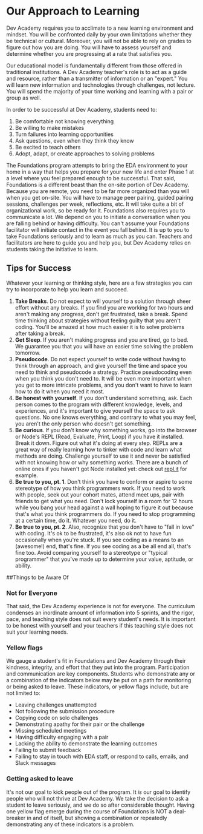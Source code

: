 # Our Approach to Learning
Dev Academy requires you to acclimate to a new learning environment and mindset. You will be confronted daily by your own limitations whether they be technical or cultural. Moreover, you will not be able to rely on grades to figure out how you are doing. You will have to assess yourself and determine whether you are progressing at a rate that satisfies you.

Our educational model is fundamentally different from those offered in traditional institutions. A Dev Academy teacher's role is to act as a guide and resource, rather than a transmitter of information or an "expert." You will learn new information and technologies through challenges, not lecture. You will spend the majority of your time working and learning with a pair or group as well.

In order to be successful at Dev Academy, students need to:

1. Be comfortable not knowing everything
2. Be willing to make mistakes
3. Turn failures into learning opportunities
4. Ask questions, even when they think they know
5. Be excited to teach others
5. Adopt, adapt, or create approaches to solving problems

The Foundations program attempts to bring the EDA environment to your home in a way that helps you prepare for your new life and enter Phase 1 at a level where you feel prepared enough to be successful. That said, Foundations is a different beast than the on-site portion of Dev Academy. Because you are remote, you need to be far more organized than you will when you get on-site. You will have to manage peer pairing, guided pairing sessions, challenges per week, reflections, etc. It will take quite a bit of organizational work, so be ready for it. Foundations also requires you to communicate a lot. We depend on you to initiate a conversation when you are falling behind or having difficulty. You can't assume your Foundations facilitator will initiate contact in the event you fall behind. It is up to you to take Foundations seriously and to learn as much as you can. Teachers and facilitators are here to guide you and help you, but Dev Academy relies on students taking the initiative to learn.

## Tips for Success
Whatever your learning or thinking style, here are a few strategies you can try to incorporate to help you learn and succeed.

1. **Take Breaks**. Do not expect to will yourself to a solution through sheer effort without any breaks. If you find you are working for two hours and aren't making any progress, don't get frustrated, take a break. Spend time thinking about strategies without feeling guilty that you aren't coding. You'll be amazed at how much easier it is to solve problems after taking a break.
2. **Get Sleep**. If you aren't making progress and you are tired, go to bed. We guarantee you that you will have an easier time solving the problem tomorrow.
3. **Pseudocode**. Do not expect yourself to write code without having to think through an approach, and give yourself the time and space you need to think and pseudocode a strategy. Practice pseudocoding even when you think you don't need to. It will be even more important when you get to more intricate problems, and you don't want to have to learn how to do it when you need it most.
4. **Be honest with yourself**. If you don't understand something, ask. Each person comes to the program with different knowledge, levels, and experiences, and it's important to give yourself the space to ask questions. No one knows everything, and contrary to what you may feel, you aren't the only person who doesn't get something.
5. **Be curious**. If you don't know why something works, go into the browser or Node's REPL (Read, Evaluate, Print, Loop) if you have it installed. Break it down. Figure out what it's doing at every step. REPLs are a great way of really learning how to tinker with code and learn what methods are doing. Challenge yourself to use it and never be satisfied with not knowing how or why something works. There are a bunch of online ones if you haven't got Node installed yet: check out [repl.it](https://repl.it/languages/javascript) for example.
6. **Be true to you, pt. 1**. Don't think you have to conform or aspire to some stereotype of how you think programmers work. If you need to work with people, seek out your cohort mates, attend meet ups, pair with friends to get what you need. Don't lock yourself in a room for 12 hours while you bang your head against a wall hoping to figure it out because that's what you think programmers do. If you need to stop programming at a certain time, do it. Whatever you need, do it.
7. **Be true to you, pt. 2**. Also, recognize that you don't have to "fall in love" with coding. It's ok to be frustrated, it's also ok not to have fun occasionally when you're stuck. If you see coding as a means to an (awesome!) end, that's fine. If you see coding as a be all end all, that's fine too. Avoid comparing yourself to a stereotype or "typical programmer" that you've made up to determine your value, aptitude, or ability.

##Things to be Aware Of

### Not for Everyone
That said, the Dev Academy experience is not for everyone. The curriculum condenses an inordinate amount of information into 5 sprints, and the rigor, pace, and teaching style does not suit every student's needs. It is important to be honest with yourself and your teachers if this teaching style does not suit your learning needs.

### Yellow flags
We gauge a student's fit in Foundations and Dev Academy through their kindness, integrity, and effort that they put into the program. Participation and communication are key components. Students who demonstrate any or a combination of the indicators below may be put on a path for monitoring or being asked to leave. These indicators, or yellow flags include, but are not limited to:

- Leaving challenges unattempted
- Not following the submission procedure
- Copying code on solo challenges
- Demonstrating apathy for their pair or the challenge
- Missing scheduled meetings
- Having difficulty engaging with a pair
- Lacking the ability to demonstrate the learning outcomes
- Failing to submit feedback
- Failing to stay in touch with EDA staff, or respond to calls, emails, and Slack messages


### Getting asked to leave
It's not our goal to kick people out of the program. It *is* our goal to identify people who will not thrive at Dev Academy. We take the decision to ask a student to leave seriously, and we do so after considerable thought. Having one yellow flag emerge during the course of Foundations is NOT a deal-breaker in and of itself, but showing a combination or repeatedly demonstrating any of these indicators is a problem.
